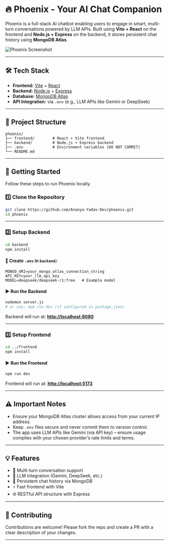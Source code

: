 
# 🔥 Phoenix - Your AI Chat Companion

Phoenix is a full-stack AI chatbot enabling users to engage in smart, multi-turn conversations powered by LLM APIs. Built using **Vite + React** on the frontend and **Node.js + Express** on the backend, it stores persistent chat history using **MongoDB Atlas**.

![Phoenix Screenshot](./public/assets/preview.png)

---

## 🛠 Tech Stack

* **Frontend:** [Vite](https://vitejs.dev/) + [React](https://reactjs.org/)
* **Backend:** [Node.js](https://nodejs.org/) + [Express](https://expressjs.com/)
* **Database:** [MongoDB Atlas](https://www.mongodb.com/atlas/database)
* **API Integration:** via `.env` (e.g., LLM APIs like Gemini or DeepSeek)

---

## 📁 Project Structure

```
phoenix/
├── frontend/        # React + Vite frontend
├── backend/         # Node.js + Express backend
├── .env             # Environment variables (DO NOT COMMIT)
└── README.md
```

---

## 🚀 Getting Started

Follow these steps to run Phoenix locally.

### 1️⃣ Clone the Repository

```bash
git clone https://github.com/Ananya-Yadav-Dev/phoenix.git
cd phoenix
```

---

### 2️⃣ Setup Backend

```bash
cd backend
npm install
```

#### 🔐 Create `.env` in `backend/`

```env
MONGO_URI=your_mongo_atlas_connection_string
API_KEY=your_llm_api_key
MODEL=deepseek/deepseek-r1:free   # Example model
```

#### ▶️ Run the Backend

```bash
nodemon server.js
# or use: npm run dev (if configured in package.json)
```

Backend will run at: **[http://localhost:8080](http://localhost:8080)**

---

### 3️⃣ Setup Frontend

```bash
cd ../frontend
npm install
```

#### ▶️ Run the Frontend

```bash
npm run dev
```

Frontend will run at: **[http://localhost:5173](http://localhost:5173)**

---

## ⚠️ Important Notes

* Ensure your MongoDB Atlas cluster allows access from your current IP address.
* Keep `.env` files secure and never commit them to version control.
* The app uses LLM APIs like Gemini (via API key) – ensure usage complies with your chosen provider’s rate limits and terms.

---

## 💡 Features

* 🔁 Multi-turn conversation support
* 💬 LLM integration (Gemini, DeepSeek, etc.)
* 📜 Persistent chat history via MongoDB
* ⚡ Fast frontend with Vite
* 🌐 RESTful API structure with Express

---

## 🤝 Contributing

Contributions are welcome! Please fork the repo and create a PR with a clear description of your changes.

---

